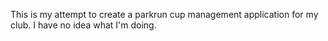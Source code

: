 This is my attempt to create a parkrun cup management application for my club.  I have no idea what I'm doing.
